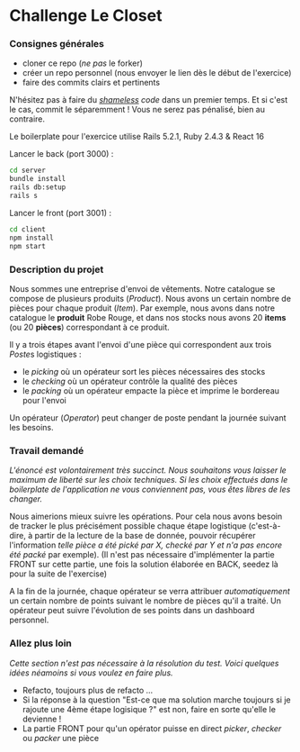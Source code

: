 # Challenge Le Closet

### Consignes générales

- cloner ce repo (_ne pas_ le forker)
- créer un repo personnel (nous envoyer le lien dès le début de l'exercice)
- faire des commits clairs et pertinents

N'hésitez pas à faire du _[shameless](https://blog.red-badger.com/2014/08/20/i-spent-3-days-with-sandi-metz-heres-what-i-learned) code_ dans un premier temps. Et si c'est le cas, commit le séparemment ! Vous ne serez pas pénalisé, bien au contraire.

Le boilerplate pour l'exercice utilise Rails 5.2.1, Ruby 2.4.3 & React 16

Lancer le back (port 3000) :

```bash
cd server
bundle install
rails db:setup
rails s
```

Lancer le front (port 3001) :

```bash
cd client
npm install
npm start
```

### Description du projet

Nous sommes une entreprise d'envoi de vêtements. Notre catalogue se compose de plusieurs produits (_Product_). Nous avons un certain nombre de pièces pour chaque produit (_Item_). Par exemple, nous avons dans notre catalogue le **produit** Robe Rouge, et dans nos stocks nous avons 20 **items** (ou 20 **pièces**) correspondant à ce produit.

Il y a trois étapes avant l'envoi d'une pièce qui correspondent aux trois *Poste*s logistiques :

- le _picking_ où un opérateur sort les pièces nécessaires des stocks
- le _checking_ où un opérateur contrôle la qualité des pièces
- le _packing_ où un opérateur empacte la pièce et imprime le bordereau pour l'envoi

Un opérateur (_Operator_) peut changer de poste pendant la journée suivant les besoins.

### Travail demandé

_L'énoncé est volontairement très succinct. Nous souhaitons vous laisser le maximum de liberté sur les choix techniques. Si les choix effectués dans le boilerplate de l'application ne vous conviennent pas, vous êtes libres de les changer._

Nous aimerions mieux suivre les opérations.
Pour cela nous avons besoin de tracker le plus précisément possible chaque étape logistique (c'est-à-dire, à partir de la lecture de la base de donnée, pouvoir récupérer l'information _telle pièce a été pické par X, checké par Y et n'a pas encore été packé_ par exemple). (Il n'est pas nécessaire d'implémenter la partie FRONT sur cette partie, une fois la solution élaborée en BACK, seedez là pour la suite de l'exercise)

A la fin de la journée, chaque opérateur se verra attribuer *automatiquement* un certain nombre de points suivant le nombre de pièces qu'il a traité. Un opérateur peut suivre l'évolution de ses points dans un dashboard personnel.

### Allez plus loin

_Cette section n'est pas nécessaire à la résolution du test. Voici quelques idées néamoins si vous voulez en faire plus._

- Refacto, toujours plus de refacto ...
- Si la réponse à la question "Est-ce que ma solution marche toujours si je rajoute une 4ème étape logisique ?" est non, faire en sorte qu'elle le devienne !
- La partie FRONT pour qu'un opérator puisse en direct _picker_, _checker_ ou _packer_ une pièce
